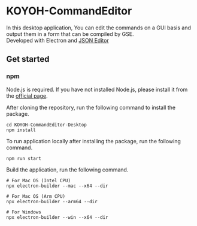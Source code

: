 # KOYOH-CommandEditor

In this desktop application, You can edit the commands on a GUI basis and output them in a form that can be compiled by GSE.  
Developed with Electron and [JSON Editor](https://github.com/json-editor/json-editor)

## Get started

### npm

Node.js is required. If you have not installed Node.js, please install it from the [official page](https://nodejs.org/en).

After cloning the repository, run the following command to install the package.

```shell
cd KOYOH-CommandEditor-Desktop
npm install
```

To run application locally after installing the package, run the following command.
```
npm run start
```

Build the application, run the following command.

```shell
# For Mac OS (Intel CPU)
npx electron-builder --mac --x64 --dir

# For Mac OS (Arm CPU)
npx electron-builder --arm64 --dir

# For Windows
npx electron-builder --win --x64 --dir
```

